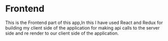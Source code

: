# Frontend

This is the Frontend part of this app,In this I have used React and Redux for building my client side of the application for making api calls to the server side and re render to our client side of the application.